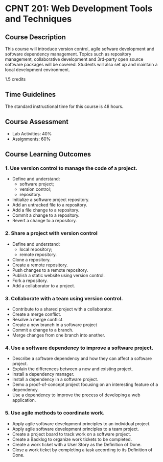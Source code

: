 # CPNT 201: Web Development Tools and Techniques

## Course Description

This course will introduce version control, agile sofware development and software dependency management. Topics such as repository management, collaborative development and 3rd-party open source software packages will be covered. Students will also set up and maintain a local development environment.

1.5 credits

## Time Guidelines

The standard instructional time for this course is 48 hours.

## Course Assessment

- Lab Activities: 40%
- Assignments: 60%

## Course Learning Outcomes

### 1. Use version control to manage the code of a project.

- Define and understand:
  - software project;
  - version control;
  - repository.
- Initialize a software project repository.
- Add an untracked file to a repository.
- Add a file change to a repository.
- Commit a change to a repository.
- Revert a change to a repository.

### 2. Share a project with version control

- Define and understand:
  - local repository;
  - remote repository.
- Clone a repository.
- Create a remote repository.
- Push changes to a remote repository.
- Publish a static website using version control.
- Fork a repository.
- Add a collaborator to a project.

### 3. Collaborate with a team using version control.

- Contribute to a shared project with a collaborator.
- Create a merge conflict.
- Resolve a merge conflict.
- Create a new branch in a software project
- Commit a change to a branch.
- Merge changes from one branch into another.

### 4. Use a software dependency to improve a software project.

- Describe a software dependency and how they can affect a software project.
- Explain the differences between a new and existing project.
- Install a dependency manager.
- Install a dependency in a software project.
- Demo a proof-of-concept project focusing on an interesting feature of a dependency.
- Use a dependency to improve the process of developing a web application.

### 5. Use agile methods to coordinate work.

- Apply agile software development principles to an individual project.
- Apply agile software development principles to a team project.
- Create a project board to track work on a software project.
- Create a Backlog to organize work tickets to be completed.
- Create a work ticket with a User Story as the Definition of Done.
- Close a work ticket by completing a task according to its Definition of Done.

